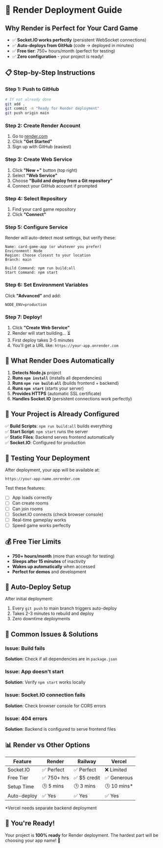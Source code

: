 # 🚀 Render Deployment Guide

## Why Render is Perfect for Your Card Game

- ✅ **Socket.IO works perfectly** (persistent WebSocket connections)
- ✅ **Auto-deploys from GitHub** (code → deployed in minutes)
- ✅ **Free tier**: 750+ hours/month (perfect for testing)
- ✅ **Zero configuration** - your project is ready!

## 📋 Step-by-Step Instructions

### Step 1: Push to GitHub
```bash
# If not already done
git add .
git commit -m "Ready for Render deployment"
git push origin main
```

### Step 2: Create Render Account
1. Go to [render.com](https://render.com)
2. Click **"Get Started"**
3. Sign up with GitHub (easiest)

### Step 3: Create Web Service
1. Click **"New +"** button (top right)
2. Select **"Web Service"**
3. Choose **"Build and deploy from a Git repository"**
4. Connect your GitHub account if prompted

### Step 4: Select Repository
1. Find your card game repository
2. Click **"Connect"**

### Step 5: Configure Service
Render will auto-detect most settings, but verify these:

```
Name: card-game-app (or whatever you prefer)
Environment: Node
Region: Choose closest to your location
Branch: main

Build Command: npm run build:all
Start Command: npm start
```

### Step 6: Set Environment Variables
Click **"Advanced"** and add:
```
NODE_ENV=production
```

### Step 7: Deploy!
1. Click **"Create Web Service"**
2. Render will start building... ⏳
3. First deploy takes 3-5 minutes
4. You'll get a URL like: `https://your-app.onrender.com`

## 🎯 What Render Does Automatically

1. **Detects Node.js** project
2. **Runs `npm install`** (installs all dependencies)
3. **Runs `npm run build:all`** (builds frontend + backend)
4. **Runs `npm start`** (starts your server)
5. **Provides HTTPS** (automatic SSL certificate)
6. **Handles Socket.IO** (persistent connections work perfectly)

## 🔧 Your Project is Already Configured

✅ **Build Scripts**: `npm run build:all` builds everything  
✅ **Start Script**: `npm start` runs the server  
✅ **Static Files**: Backend serves frontend automatically  
✅ **Socket.IO**: Configured for production  

## 📱 Testing Your Deployment

After deployment, your app will be available at:
```
https://your-app-name.onrender.com
```

Test these features:
- [ ] App loads correctly
- [ ] Can create rooms
- [ ] Can join rooms
- [ ] Socket.IO connects (check browser console)
- [ ] Real-time gameplay works
- [ ] Speed game works perfectly

## 💰 Free Tier Limits

- **750+ hours/month** (more than enough for testing)
- **Sleeps after 15 minutes** of inactivity
- **Wakes up automatically** when accessed
- **Perfect for demos** and development

## 🔄 Auto-Deploy Setup

After initial deployment:
1. Every `git push` to main branch triggers auto-deploy
2. Takes 2-3 minutes to rebuild and deploy
3. Zero downtime deployments

## 🚨 Common Issues & Solutions

### Issue: Build fails
**Solution**: Check if all dependencies are in `package.json`

### Issue: App doesn't start
**Solution**: Verify `npm start` works locally

### Issue: Socket.IO connection fails
**Solution**: Check browser console for CORS errors

### Issue: 404 errors
**Solution**: Backend is configured to serve frontend files

## 📊 Render vs Other Options

| Feature | Render | Railway | Vercel |
|---------|---------|---------|---------|
| Socket.IO | ✅ Perfect | ✅ Perfect | ❌ Limited |
| Free Tier | ✅ 750+ hrs | ✅ $5 credit | ✅ Generous |
| Setup Time | 🕒 5 mins | 🕒 3 mins | 🕒 10 mins* |
| Auto-deploy | ✅ Yes | ✅ Yes | ✅ Yes |

*Vercel needs separate backend deployment

## 🎉 You're Ready!

Your project is **100% ready** for Render deployment. The hardest part will be choosing your app name! 🚀 